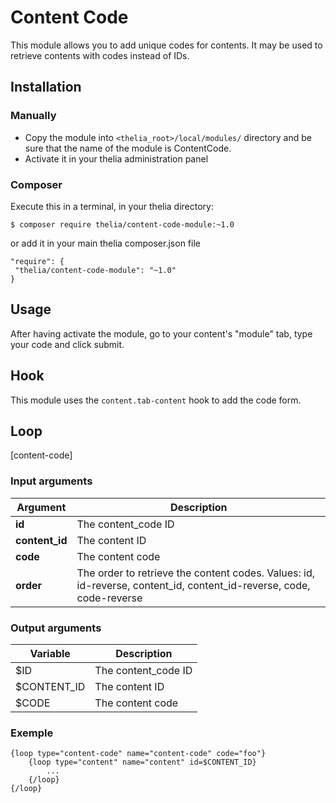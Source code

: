 # Content Code

This module allows you to add unique codes for contents. It may be used to retrieve contents with codes instead of IDs.

## Installation

### Manually

* Copy the module into ```<thelia_root>/local/modules/``` directory and be sure that the name of the module is ContentCode.
* Activate it in your thelia administration panel

### Composer

Execute this in a terminal, in your thelia directory:

```
$ composer require thelia/content-code-module:~1.0
```

or add it in your main thelia composer.json file

```
"require": {
 "thelia/content-code-module": "~1.0"
}
```

## Usage

After having activate the module, go to your content's "module" tab, type your code and click submit.

## Hook

This module uses the ```content.tab-content``` hook to add the code form.


## Loop

[content-code]

### Input arguments

|Argument |Description |
|---      |--- |
|**id** | The content_code ID |
|**content_id** | The content ID |
|**code** | The content code |
|**order** | The order to retrieve the content codes. Values: id, id-reverse, content_id, content_id-reverse, code, code-reverse |

### Output arguments

|Variable   |Description |
|---        |--- |
|$ID    | The content_code ID|
|$CONTENT_ID  | The content ID |
|$CODE  | The content code |

### Exemple

```smarty
{loop type="content-code" name="content-code" code="foo"}
    {loop type="content" name="content" id=$CONTENT_ID}
        ...
    {/loop}
{/loop}
```